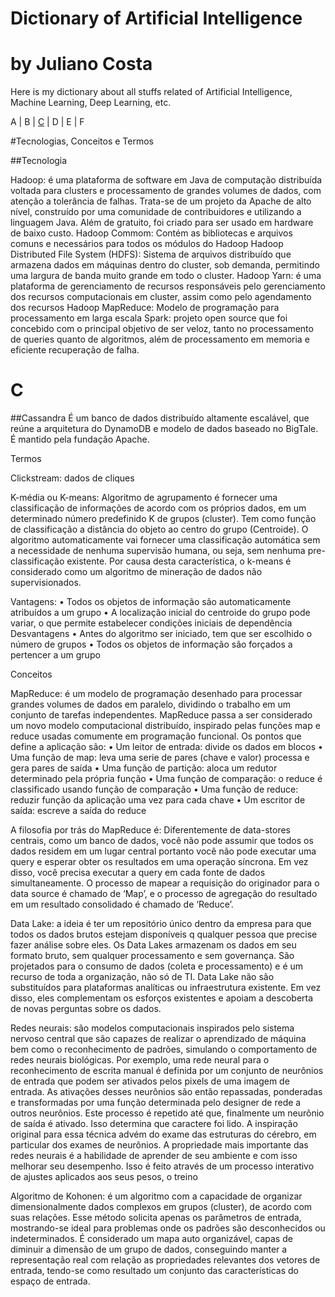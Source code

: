 
# Dictionary of Artificial Intelligence
# by Juliano Costa

Here is my dictionary about all stuffs related of Artificial Intelligence, Machine Learning, Deep Learning, etc.

A | B | <a href='#Letter_C'>C</a> | D | E | F

#Tecnologias, Conceitos e Termos

##Tecnologia

Hadoop: é uma plataforma de software em Java de computação distribuída voltada para clusters e processamento de grandes volumes de dados, com atenção a tolerância de falhas. Trata-se de um projeto da Apache de alto nível, construído por uma comunidade de contribuidores e utilizando a linguagem Java. Além de gratuito, foi criado para ser usado em hardware de baixo custo.
Hadoop Commom: Contém as bibliotecas e arquivos comuns e necessários para todos os módulos do Hadoop
Hadoop Distributed File System (HDFS): Sistema de arquivos distribuído que armazena dados em máquinas dentro do cluster, sob demanda, permitindo uma largura de banda muito grande em todo o cluster.
Hadoop Yarn: é uma plataforma de gerenciamento de recursos responsáveis pelo gerenciamento dos recursos computacionais em cluster, assim como pelo agendamento dos recursos
Hadoop MapReduce: Modelo de programação para processamento em larga escala
Spark: projeto open source que foi concebido com o principal objetivo de ser veloz, tanto no processamento de queries quanto de algoritmos, além de processamento em memoria e eficiente recuperação de falha.

# <a id='Letter_C'>C</a>

##Cassandra
É um banco de dados distribuído altamente escalável, que reúne a arquitetura do DynamoDB e modelo de dados baseado no BigTale. É mantido pela fundação Apache.

Termos

Clickstream: dados de cliques

K-média ou K-means: Algoritmo de agrupamento é fornecer uma classificação de informações de acordo com os próprios dados, em um determinado número predefinido K de grupos (cluster). Tem como função de classificação a distância do objeto ao centro do grupo (Centroide).
O algoritmo automaticamente vai fornecer uma classificação automática sem a necessidade de nenhuma supervisão humana, ou seja, sem nenhuma pre-classificação existente. Por causa desta característica, o k-means é considerado como um algoritmo de mineração de dados não supervisionados.

Vantagens: 
•	Todos os objetos de informação são automaticamente atribuídos a um grupo
•	A localização inicial do centroide do grupo pode variar, o que permite estabelecer condições iniciais de dependência
Desvantagens
•	Antes do algoritmo ser iniciado, tem que ser escolhido o número de grupos
•	Todos os objetos de informação são forçados a pertencer a um grupo


Conceitos

MapReduce: é um modelo de programação desenhado para processar grandes volumes de dados em paralelo, dividindo o trabalho em um conjunto de tarefas independentes. MapReduce passa a ser considerado um novo modelo computacional distribuído, inspirado pelas funções map e reduce usadas comumente em programação funcional.
Os pontos que define a aplicação são:
•	Um leitor de entrada: divide os dados em blocos
•	Uma função de map: leva uma serie de pares (chave e valor) processa e gera pares de saída
•	Uma função de partição: aloca um redutor determinado pela própria função
•	Uma função de comparação: o reduce é classificado usando função de comparação
•	Uma função de reduce: reduzir função da aplicação uma vez para cada chave
•	Um escritor de saída: escreve a saída do reduce


A filosofia por trás do MapReduce é: Diferentemente de data-stores centrais, como um banco de dados, você não pode assumir que todos os dados residem em um lugar central portanto você não pode executar uma query e esperar obter os resultados em uma operação síncrona. Em vez disso, você precisa executar a query em cada fonte de dados simultaneamente. O processo de mapear a requisição do originador para o data source é chamado de ‘Map’, e o processo de agregação do resultado em um resultado consolidado é chamado de ‘Reduce’.

Data Lake: a ideia é ter um repositório único dentro da empresa para que todos os dados brutos estejam disponíveis q qualquer pessoa que precise fazer análise sobre eles. Os Data Lakes armazenam os dados em seu formato bruto, sem qualquer processamento e sem governança.
São projetados para o consumo de dados (coleta e processamento) e é um recurso de toda a organização, não só de TI.
Data Lake não são substituídos para plataformas analíticas ou infraestrutura existente. Em vez disso, eles complementam os esforços existentes e apoiam a descoberta de novas perguntas sobre os dados.

Redes neurais: são modelos computacionais inspirados pelo sistema nervoso central que são capazes de realizar o aprendizado de máquina bem como o reconhecimento de padrões, simulando o comportamento de redes neurais biológicas.
Por exemplo, uma rede neural para o reconhecimento de escrita manual é definida por um conjunto de neurônios de entrada que podem ser ativados pelos pixels de uma imagem de entrada. As ativações desses neurônios são então repassadas, ponderadas e transformadas por uma função determinada pelo designer de rede a outros neurônios. Este processo é repetido até que, finalmente um neurônio de saída é ativado. Isso determina que caractere foi lido.
A inspiração original para essa técnica advém do exame das estruturas do cérebro, em particular dos exames de neurônios. A propriedade mais importante das redes neurais é a habilidade de aprender de seu ambiente e com isso melhorar seu desempenho. Isso é feito através de um processo interativo de ajustes aplicados aos seus pesos, o treino

Algoritmo de Kohonen: é um algoritmo com a capacidade de organizar dimensionalmente dados complexos em grupos (cluster), de acordo com suas relações. Esse método solicita apenas os parâmetros de entrada, mostrando-se ideal para problemas onde os padrões são desconhecidos ou indeterminados. É considerado um mapa auto organizável, capas de diminuir a dimensão de um grupo de dados, conseguindo manter a representação real com relação as propriedades relevantes dos vetores de entrada, tendo-se como resultado um conjunto das características do espaço de entrada.
